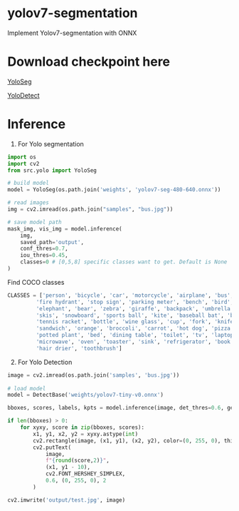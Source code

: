 # yolov7-segmentation

Implement Yolov7-segmentation with ONNX

# Download checkpoint here
[YoloSeg](https://drive.google.com/file/d/1tT6-jNY4TXD-oWIc2G4lTZC4Ts4lZLLy/view?usp=drive_link)

[YoloDetect](https://drive.google.com/file/d/1lQnROCWapDo3R8htgtg-pIlqVzBKRQGo/view?usp=drive_link)

# Inference
1. For Yolo segmentation
```python
import os
import cv2
from src.yolo import YoloSeg

# build model
model = YoloSeg(os.path.join('weights', 'yolov7-seg-480-640.onnx'))

# read images
img = cv2.imread(os.path.join("samples", "bus.jpg"))

# save model path
mask_img, vis_img = model.inference(
    img, 
    saved_path='output',
    conf_thres=0.7,
    iou_thres=0.45, 
    classes=0 # [0,5,8] specific classes want to get. Default is None
)
```

Find COCO classes 
```python
CLASSES = ['person', 'bicycle', 'car', 'motorcycle', 'airplane', 'bus', 'train', 'truck', 'boat', 'traffic light', 
         'fire hydrant', 'stop sign', 'parking meter', 'bench', 'bird', 'cat', 'dog', 'horse', 'sheep', 'cow', 
         'elephant', 'bear', 'zebra', 'giraffe', 'backpack', 'umbrella', 'handbag', 'tie', 'suitcase', 'frisbee', 
         'skis', 'snowboard', 'sports ball', 'kite', 'baseball bat', 'baseball glove', 'skateboard', 'surfboard', 
         'tennis racket', 'bottle', 'wine glass', 'cup', 'fork', 'knife', 'spoon', 'bowl', 'banana', 'apple', 
         'sandwich', 'orange', 'broccoli', 'carrot', 'hot dog', 'pizza', 'donut', 'cake', 'chair', 'couch', 
         'potted plant', 'bed', 'dining table', 'toilet', 'tv', 'laptop', 'mouse', 'remote', 'keyboard', 'cell phone', 
         'microwave', 'oven', 'toaster', 'sink', 'refrigerator', 'book', 'clock', 'vase', 'scissors', 'teddy bear', 
         'hair drier', 'toothbrush']
```

2. For Yolo Detection

```python
image = cv2.imread(os.path.join('samples', 'bus.jpg'))
    
# load model
model = DetectBase('weights/yolov7-tiny-v0.onnx')

bboxes, scores, labels, kpts = model.inference(image, det_thres=0.6, get_layer='head') # change the get layer 'body' || 'face' || 'head'

if len(bboxes) > 0:
    for xyxy, score in zip(bboxes, scores):
        x1, y1, x2, y2 = xyxy.astype(int)
        cv2.rectangle(image, (x1, y1), (x2, y2), color=(0, 255, 0), thickness=2)
        cv2.putText(
            image,
            f"{round(score,2)}",
            (x1, y1 - 10),
            cv2.FONT_HERSHEY_SIMPLEX,
            0.6, (0, 255, 0), 2
        )

cv2.imwrite('output/test.jpg', image)
```